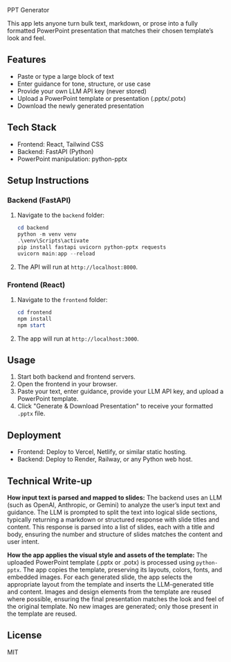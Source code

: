 PPT Generator

This app lets anyone turn bulk text, markdown, or prose into a fully formatted PowerPoint presentation that matches their chosen template’s look and feel.

## Features
- Paste or type a large block of text
- Enter guidance for tone, structure, or use case
- Provide your own LLM API key (never stored)
- Upload a PowerPoint template or presentation (.pptx/.potx)
- Download the newly generated presentation

## Tech Stack
- Frontend: React, Tailwind CSS
- Backend: FastAPI (Python)
- PowerPoint manipulation: python-pptx

## Setup Instructions

### Backend (FastAPI)
1. Navigate to the `backend` folder:
	```powershell
	cd backend
	python -m venv venv
	.\venv\Scripts\activate
	pip install fastapi uvicorn python-pptx requests
	uvicorn main:app --reload
	```
2. The API will run at `http://localhost:8000`.

### Frontend (React)
1. Navigate to the `frontend` folder:
	```powershell
	cd frontend
	npm install
	npm start
	```
2. The app will run at `http://localhost:3000`.

## Usage
1. Start both backend and frontend servers.
2. Open the frontend in your browser.
3. Paste your text, enter guidance, provide your LLM API key, and upload a PowerPoint template.
4. Click "Generate & Download Presentation" to receive your formatted `.pptx` file.

## Deployment
- Frontend: Deploy to Vercel, Netlify, or similar static hosting.
- Backend: Deploy to Render, Railway, or any Python web host.

## Technical Write-up

**How input text is parsed and mapped to slides:**
The backend uses an LLM (such as OpenAI, Anthropic, or Gemini) to analyze the user’s input text and guidance. The LLM is prompted to split the text into logical slide sections, typically returning a markdown or structured response with slide titles and content. This response is parsed into a list of slides, each with a title and body, ensuring the number and structure of slides matches the content and user intent.

**How the app applies the visual style and assets of the template:**
The uploaded PowerPoint template (.pptx or .potx) is processed using `python-pptx`. The app copies the template, preserving its layouts, colors, fonts, and embedded images. For each generated slide, the app selects the appropriate layout from the template and inserts the LLM-generated title and content. Images and design elements from the template are reused where possible, ensuring the final presentation matches the look and feel of the original template. No new images are generated; only those present in the template are reused.

## License
MIT
